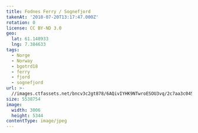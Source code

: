 ```yaml
---
title: Fodnes Ferry / Sognefjord
takenAt: '2018-07-20T13:17:47.000Z'
rotation: 0
license: CC BY-ND 3.0
geo:
  lat: 61.148933
  lng: 7.384633
tags:
  - Norge
  - Norway
  - bgotrd18
  - ferry
  - fjord
  - sognefjord
url: >-
  //images.ctfassets.net/bncv3c2gt878/6AQivIYHK9NTwroESOU3vq/2c7aa3c04547057a3c2eb1c7f40ce52e/fodnes-ferry--sognefjord_42051171880_o
size: 5538754
image:
  width: 3006
  height: 5344
contentType: image/jpeg
---
```


